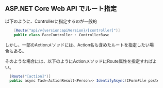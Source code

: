 ## ASP.NET Core Web API でルート指定

以下のように、Controllerに指定するのが一般的

```cs
    [Route("api/v{version:apiVersion}/[controller]")]
    public class FaceController : ControllerBase
```    

しかし、一部のActionメソッドには、Action名も含めたルートを指定したい場合もある。

そのような場合には、以下のようにActionメソッドにRoute属性を指定すればよい。

```cs
  [Route("[action]")]
  public async Task<ActionResult<Person>> IdentifyAsync(IFormFile postedFile ) {
```


